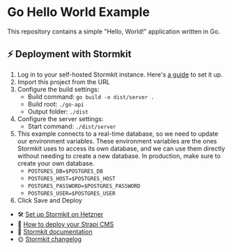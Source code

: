 # Go Hello World Example

This repository contains a simple "Hello, World!" application written in Go.

## ⚡️ Deployment with Stormkit

1. Log in to your self-hosted Stormkit instance. Here's [a guide](https://www.stormkit.io/tutorials/how-to-self-host-stormkit-on-hetzner-cloud) to set it up.
2. Import this project from the URL
3. Configure the build settings:
   - Build command: `go build -o dist/server .`
   - Build root: `./go-api`
   - Output folder: `./dist`
4. Configure the server settings:
   - Start command: `./dist/server`
5. This example connects to a real-time database, so we need to update our environment variables. These environment variables are the ones Stormkit uses to access its own database, and we can use them directly without needing to create a new database. In production, make sure to create your own database.
   - `POSTGRES_DB=$POSTGRES_DB`
   - `POSTGRES_HOST=$POSTGRES_HOST`
   - `POSTGRES_PASSWORD=$POSTGRES_PASSWORD`
   - `POSTGRES_USER=$POSTGRES_USER`
6. Click Save and Deploy

- 🛠️ [Set up Stormkit on Hetzner](https://www.stormkit.io/tutorials/how-to-self-host-stormkit-on-hetzner-cloud)
- 🍰 [How to deploy your Strapi CMS](https://www.stormkit.io/tutorials/how-to-deploy-your-self-hosted-strapi-instance)
- 📑 [Stormkit documentation](https://www.stormkit.io/docs/welcome/getting-started)
- 🌞 [Stormkit changelog](https://www.stormkit.io/blog/whats-new)
